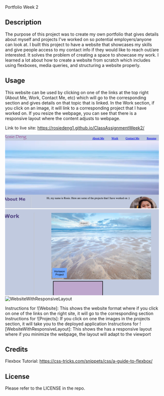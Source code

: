 Portfolio Week 2 
## Description

The purpose of this project was to create my own portfolio that gives details about myself and projects I've worked on so potential employers/anyone can look at. I built this project to have a website that showcases my skills and give people access to my contact info if they would like to reach out/are interested. It solves the problem of creating a space to showcase my work. I learned a lot about how to create a website from scratch which includes using flexboxes, media queries, and structuring a website properly. 

## Usage

This website can be used by clicking on one of the links at the top right (About Me, Work, Contact Me, etc) which will go to the corresponding section and gives details on that topic that is linked. In the Work section, if you click on an image, it will link to a corresponding project that I have worked on. If you resize the webpage, you can see that there is a responsive layout where the content adjusts to webpage. 

Link to live site:
https://rosiedeng1.github.io/ClassAssignmentWeek2/

![Website](assets/images/PortfolioWebsite.png)
![Projects](assets/images/Projects.png)
![WebsiteWithResponsiveLayout](assets/images/ResponsiveLayout.png)

Instructions for ![Website]: This shows the website format where if you click on one of the links on the right site, it will go to the corresponding section 
Instructions for ![Projects]: If you click on one the images in the projects section, it will take you to the deployed application
Instructions for ![WebsiteWithResponsiveLayout]: This shows the has a responsive layout where if you minimize the webpage, the layout will adapt to the viewport
## Credits 

Flexbox Tutorial: https://css-tricks.com/snippets/css/a-guide-to-flexbox/

## License

Please refer to the LICENSE in the repo.


